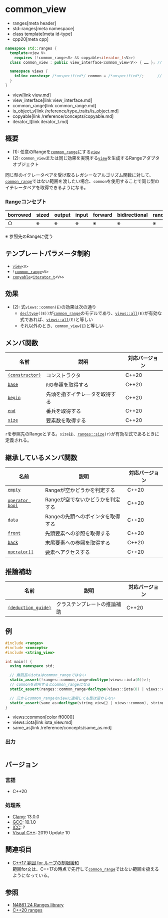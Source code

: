 # common_view
* ranges[meta header]
* std::ranges[meta namespace]
* class template[meta id-type]
* cpp20[meta cpp]

```cpp
namespace std::ranges {
  template<view V>
    requires (!common_range<V> && copyable<iterator_t<V>>)
  class common_view : public view_interface<common_view<V>> { …… }; // (1)

  namespace views {
    inline constexpr /*unspecified*/ common = /*unspecified*/;      // (2)
  }
}
```
* view[link view.md]
* view_interface[link view_interface.md]
* common_range[link common_range.md]
* is_object_v[link /reference/type_traits/is_object.md]
* copyable[link /reference/concepts/copyable.md]
* iterator_t[link iterator_t.md]

## 概要
- (1): 任意のRangeを[`common_range`](common_range.md)にする[`view`](view.md)
- (2): `common_view`または同じ効果を実現する[`view`](view.md)を生成するRangeアダプタオブジェクト

同じ型のイテレータペアを受け取るレガシーなアルゴリズム関数に対して、[`common_range`](common_range.md)ではない範囲を渡したい場合、`common`を使用することで同じ型のイテレータペアを取得できるようになる。

### Rangeコンセプト

| borrowed | sized | output | input | forward | bidirectional | random_access | contiguous | common | viewable | view |
|----------|-------|--------|-------|---------|---------------|---------------|------------|--------|----------|------|
| ○       | ※    | ※     | ※    | ※      | ※            | ※            | ※         | ○     | ○       | ○   |

※ 参照先のRangeに従う

## テンプレートパラメータ制約

- [`view`](view.md)`<V>`
- `!`[`common_range`](common_range.md)`<V>`
- [`copyable`](/reference/concepts/copyable.md)`<`[`iterator_t`](iterator_t.md)`<V>>`

## 効果

- (2): 式`views::common(E)`の効果は次の通り
    - [`decltype`](/lang/cpp11/decltype.md)`((E))`が[`common_range`](common_range.md)のモデルであり、[`views::all`](all.md)`(E)`が有効な式であれば、[`views::all`](all.md)`(E)`と等しい
    - それ以外のとき、`common_view{E}`と等しい

## メンバ関数

| 名前                                             | 説明                              | 対応バージョン |
|--------------------------------------------------|-----------------------------------|----------------|
| [`(constructor)`](common_view/op_constructor.md.nolink)  | コンストラクタ                    | C++20          |
| [`base`](common_view/base.md.nolink)                     | `R`の参照を取得する               | C++20          |
| [`begin`](common_view/begin.md.nolink)                   | 先頭を指すイテレータを取得する    | C++20          |
| [`end`](common_view/end.md.nolink)                       | 番兵を取得する                    | C++20          |
| [`size`](common_view/size.md.nolink)                     | 要素数を取得する                  | C++20          |

`r`を参照先のRangeとする。`size`は、[`ranges::size`](size.md)`(r)`が有効な式であるときに定義される。

## 継承しているメンバ関数

| 名前                                         | 説明                              | 対応バージョン |
|----------------------------------------------|-----------------------------------|----------------|
| [`empty`](view_interface/empty.md)           | Rangeが空かどうかを判定する       | C++20          |
| [`operator bool`](view_interface/op_bool.md) | Rangeが空でないかどうかを判定する | C++20          |
| [`data`](view_interface/data.md)             | Rangeの先頭へのポインタを取得する | C++20          |
| [`front`](view_interface/front.md)           | 先頭要素への参照を取得する        | C++20          |
| [`back`](view_interface/back.md)             | 末尾要素への参照を取得する        | C++20          |
| [`operator[]`](view_interface/op_at.md)      | 要素へアクセスする                | C++20          |

## 推論補助

| 名前                                                  | 説明                         | 対応バージョン |
|-------------------------------------------------------|------------------------------|----------------|
| [`(deduction_guide)`](common_view/op_deduction_guide.md.nolink) | クラステンプレートの推論補助 | C++20          |

## 例
```cpp example
#include <ranges>
#include <concepts>
#include <string_view>

int main() {
  using namespace std;

  // 無限長のiotaはcommon_rangeではない
  static_assert(!ranges::common_range<decltype(views::iota(0))>);
  // commonを適用するとcommon_rangeになる
  static_assert(ranges::common_range<decltype(views::iota(0) | views::common)>);

  // 元からcommon_rangeなviewに適用しても型は変わらない
  static_assert(same_as<decltype(string_view{} | views::common), string_view>);
}
```
* views::common[color ff0000]
* views::iota[link iota_view.md]
* same_as[link /reference/concepts/same_as.md]

### 出力
```
```

## バージョン
### 言語
- C++20

### 処理系
- [Clang](/implementation.md#clang): 13.0.0
- [GCC](/implementation.md#gcc): 10.1.0
- [ICC](/implementation.md#icc): ?
- [Visual C++](/implementation.md#visual_cpp): 2019 Update 10

## 関連項目

- [C++17 範囲 for ループの制限緩和](/lang/cpp17/generalizing_the_range-based_for_loop.md)  
  範囲for文は、C++17の時点で先行して[`common_range`](common_range.md)ではない範囲を扱えるようになっている。

## 参照
- [N4861 24 Ranges library](https://timsong-cpp.github.io/cppwp/n4861/ranges)
- [C++20 ranges](https://techbookfest.org/product/5134506308665344)
